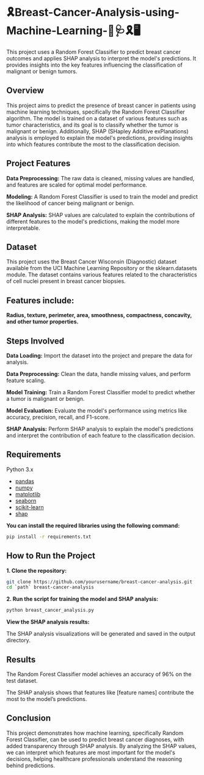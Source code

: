 # 🎗Breast-Cancer-Analysis-using-Machine-Learning-💊🩺🎗🖥
This project uses a Random Forest Classifier to predict breast cancer outcomes and applies SHAP analysis to interpret the model's predictions. It provides insights into the key features influencing the classification of malignant or benign tumors.

## Overview
This project aims to predict the presence of breast cancer in patients using machine learning techniques, specifically the Random Forest Classifier algorithm. The model is trained on a dataset of various features such as tumor characteristics, and its goal is to classify whether the tumor is malignant or benign. Additionally, SHAP (SHapley Additive exPlanations) analysis is employed to explain the model's predictions, providing insights into which features contribute the most to the classification decision.

## Project Features
**Data Preprocessing:** The raw data is cleaned, missing values are handled, and features are scaled for optimal model performance.

**Modeling:** A Random Forest Classifier is used to train the model and predict the likelihood of cancer being malignant or benign.

**SHAP Analysis:** SHAP values are calculated to explain the contributions of different features to the model's predictions, making the model more interpretable.

## Dataset
This project uses the Breast Cancer Wisconsin (Diagnostic) dataset available from the UCI Machine Learning Repository or the sklearn.datasets module. The dataset contains various features related to the characteristics of cell nuclei present in breast cancer biopsies.

## Features include:

**Radius, texture, perimeter, area, smoothness, compactness, concavity, and other tumor properties.**

## Steps Involved
**Data Loading:** Import the dataset into the project and prepare the data for analysis.

**Data Preprocessing:** Clean the data, handle missing values, and perform feature scaling.

**Model Training:** Train a Random Forest Classifier model to predict whether a tumor is malignant or benign.

**Model Evaluation:** Evaluate the model's performance using metrics like accuracy, precision, recall, and F1-score.

**SHAP Analysis:** Perform SHAP analysis to explain the model's predictions and interpret the contribution of each feature to the classification decision.

## Requirements

Python 3.x
- [pandas](pandas)
- [numpy](numpy)
- [matplotlib](matplotlib)
- [seaborn](seaborn)
- [scikit-learn](scikit-learn)
- [shap](shap)

**You can install the required libraries using the following command:**
```bash
pip install -r requirements.txt
```

## How to Run the Project
**1. Clone the repository:**
```bash
git clone https://github.com/yourusername/breast-cancer-analysis.git
cd `path` breast-cancer-analysis
```
**2. Run the script for training the model and SHAP analysis:**
```bash
python breast_cancer_analysis.py
```

**View the SHAP analysis results:**

The SHAP analysis visualizations will be generated and saved in the output directory.

## Results
The Random Forest Classifier model achieves an accuracy of 96% on the test dataset.

The SHAP analysis shows that features like [feature names] contribute the most to the model’s predictions.

## Conclusion
This project demonstrates how machine learning, specifically Random Forest Classifier, can be used to predict breast cancer diagnoses, with added transparency through SHAP analysis. By analyzing the SHAP values, we can interpret which features are most important for the model's decisions, helping healthcare professionals understand the reasoning behind predictions.
